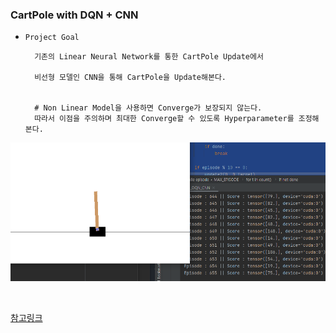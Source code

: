 ### CartPole with DQN + CNN

- `Project Goal`

        기존의 Linear Neural Network를 통한 CartPole Update에서 

        비선형 모델인 CNN을 통해 CartPole을 Update해본다.


        # Non Linear Model을 사용하면 Converge가 보장되지 않는다.
        따라서 이점을 주의하며 최대한 Converge할 수 있도록 Hyperparameter를 조정해본다.

<div align="center">

![img.png](img.png)

</div>

<br>

[참고링크](https://tutorials.pytorch.kr/intermediate/reinforcement_q_learning.html)
